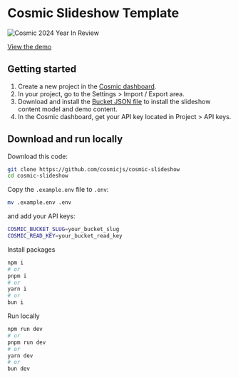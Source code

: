 # Cosmic Slideshow Template

![Cosmic 2024 Year In Review](https://imgix.cosmicjs.com/b6528c00-b8b1-11ef-bee4-3bb1d3c55332-onboarding.png?w=1200)

[View the demo](https://year-end-wrap-up-2024.vercel.app/)

## Getting started
1. Create a new project in the [Cosmic dashboard](https://app.cosmicjs.com/login).
2. In your project, go to the Settings > Import / Export area.
3. Download and install the [Bucket JSON file](https://github.com/cosmicjs/cosmic-slideshow/blob/main/bucket.json) to install the slideshow content model and demo content.
4. In the Cosmic dashboard, get your API key located in Project > API keys.

## Download and run locally
Download this code:
```bash
git clone https://github.com/cosmicjs/cosmic-slideshow
cd cosmic-slideshow
```
Copy the `.example.env` file to `.env`:
```bash
mv .example.env .env
```
and add your API keys:
```bash
COSMIC_BUCKET_SLUG=your_bucket_slug
COSMIC_READ_KEY=your_bucket_read_key
```
Install packages
```bash
npm i
# or
pnpm i
# or
yarn i
# or
bun i
```
Run locally
```bash
npm run dev
# or
pnpm run dev
# or
yarn dev
# or
bun dev
```

